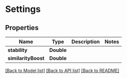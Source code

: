 # Settings

## Properties
Name | Type | Description | Notes
------------ | ------------- | ------------- | -------------
**stability** | **Double** |  | 
**similarityBoost** | **Double** |  | 

[[Back to Model list]](../README.md#documentation-for-models) [[Back to API list]](../README.md#documentation-for-api-endpoints) [[Back to README]](../README.md)


